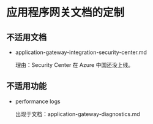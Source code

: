 # 应用程序网关文档的定制

## 不适用文档

* application-gateway-integration-security-center.md

    理由：Security Center 在 Azure 中国还没上线。

## 不适用功能

* performance logs

    出现于文档：application-gateway-diagnostics.md
